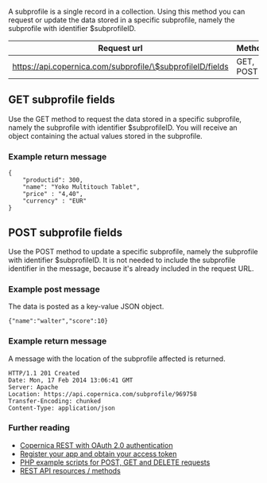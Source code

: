 A subprofile is a single record in a collection. Using this method you
can request or update the data stored in a specific subprofile, namely
the subprofile with identifier \$subprofileID.

| Request url | Methods | Parameters |
| --- | --- | --- |
| https://api.copernica.com/subprofile/\$subprofileID/fields | GET, POST | none |

GET subprofile fields
---------------------

Use the GET method to request the data stored in a specific subprofile,
namely the subprofile with identifier \$subprofileID. You will receive
an object containing the actual values stored in the subprofile.

### Example return message

~~~~ {.language-javascript}
{
    "productid": 300,
    "name": "Yoko Multitouch Tablet",
    "price" : "4,40",
    "currency" : "EUR"
}
~~~~

POST subprofile fields
----------------------

Use the POST method to update a specific subprofile, namely the
subprofile with identifier \$subprofileID. It is not needed to include
the subprofile identifier in the message, because it's already included
in the request URL.

### Example post message

The data is posted as a key-value JSON object.

~~~~ {.language-javascript}
{"name":"walter","score":10}
~~~~

### Example return message

A message with the location of the subprofile affected is returned.

~~~~ {.language-javascript}
HTTP/1.1 201 Created
Date: Mon, 17 Feb 2014 13:06:41 GMT
Server: Apache
Location: https://api.copernica.com/subprofile/969758
Transfer-Encoding: chunked
Content-Type: application/json
~~~~

### Further reading

-   [Copernica REST with OAuth 2.0
    authentication](./setting-up-copernica-rest-service.en.md)
-   [Register your app and obtain your access
    token](./register-your-app-on-copernica-com.en.md)
-   [PHP example scripts for POST, GET and DELETE
    requests](./example-get-post-and-delete-requests.en.md)
-   [REST API resources / methods](./the-copernica-rest-api.en.md)


